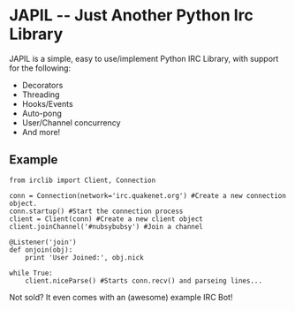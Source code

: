 # JAPIL -- **J**ust **A**nother **P**ython **I**rc **L**ibrary

JAPIL is a simple, easy to use/implement Python IRC Library, with support for the following:

* Decorators
* Threading
* Hooks/Events
* Auto-pong
* User/Channel concurrency
* And more!

## Example
	
	from irclib import Client, Connection

	conn = Connection(network='irc.quakenet.org') #Create a new connection object. 
	conn.startup() #Start the connection process
	client = Client(conn) #Create a new client object
	client.joinChannel('#nubsybubsy') #Join a channel

	@Listener('join')
	def onjoin(obj):
		print 'User Joined:', obj.nick

	while True:
		client.niceParse() #Starts conn.recv() and parseing lines...

Not sold? It even comes with an (awesome) example IRC Bot!